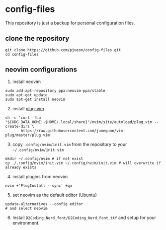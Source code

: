 # config-files
This repository is just a backup for personal configuration files.

## clone the repository
```shell
git clone https://github.com/pjueon/config-files.git
cd config-files
```


## neovim configurations
1. install neovim 
```shell
sudo add-apt-repository ppa:neovim-ppa/stable 
sudo apt-get update
sudo apt-get install neovim
```

2. install [plug-vim](https://github.com/junegunn/vim-plug)
```shell
sh -c 'curl -fLo "${XDG_DATA_HOME:-$HOME/.local/share}"/nvim/site/autoload/plug.vim --create-dirs \
       https://raw.githubusercontent.com/junegunn/vim-plug/master/plug.vim'
```

3. copy `.config/nvim/init.vim` from the repository to your `~/.config/nvim/init.vim`
```shell
mkdir ~/.config/nvim # if not exist
cp ./.config/nvim/init.vim ~/.config/nvim/init.vim # will overwrite if already exists
```

4. install plugins from neovim
```shell
nvim +'PlugInstall --sync' +qa
```

5. set neovim as the default editor (Ubuntu)
```shell
update-alternatives --config editor
# and select neovim
```

6. Install `D2Coding_Nerd_font/D2Coding_Nerd_Font.ttf` and setup for your environment.